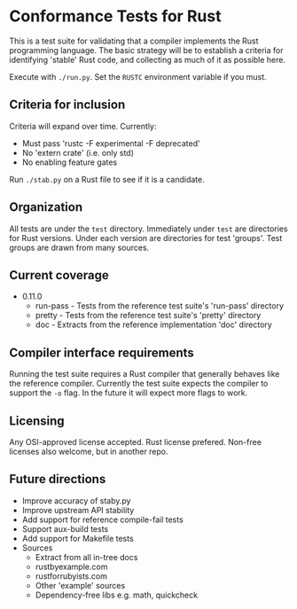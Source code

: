 # Conformance Tests for Rust

This is a test suite for validating that a
compiler implements the Rust programming language.
The basic strategy will be to
establish a criteria for identifying 'stable' Rust code, and
collecting as much of it as possible here.

Execute with `./run.py`. Set the `RUSTC` environment variable if you must.

## Criteria for inclusion

Criteria will expand over time.
Currently:

* Must pass 'rustc -F experimental -F deprecated'
* No 'extern crate' (i.e. only std)
* No enabling feature gates

Run `./stab.py` on a Rust file to see if it is a candidate.

## Organization

All tests are under the `test` directory.
Immediately under `test` are directories for Rust versions.
Under each version are directories for test 'groups'.
Test groups are drawn from many sources.

## Current coverage

- 0.11.0
  - run-pass - Tests from the reference test suite's 'run-pass' directory
  - pretty - Tests from the reference test suite's 'pretty' directory
  - doc - Extracts from the reference implementation 'doc' directory

## Compiler interface requirements

Running the test suite requires a Rust compiler that generally behaves
like the reference compiler.
Currently the test suite expects the compiler to support the `-o` flag.
In the future it will expect more flags to work.

## Licensing

Any OSI-approved license accepted.
Rust license prefered.
Non-free licenses also welcome, but in another repo.

## Future directions

* Improve accuracy of staby.py
* Improve upstream API stability
* Add support for reference compile-fail tests
* Support aux-build tests
* Add support for Makefile tests
* Sources
  * Extract from all in-tree docs
  * rustbyexample.com
  * rustforrubyists.com
  * Other 'example' sources
  * Dependency-free libs e.g. math, quickcheck

